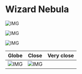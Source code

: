 # Wizard Nebula
![IMG](/home/lcv/Dropbox/AstroPhotography/Imaging/Original/Wizard_Nebula.jpg)



![IMG](/home/lcv/Dropbox/AstroPhotography/Imaging/Grayscale/Wizard_Nebula.jpg)

![IMG](/home/lcv/Dropbox/AstroPhotography/Imaging/Annotated/Wizard_Nebula_Annotated.jpg)

| Globe | Close | Very close |
| ----- | ----- | ----- |
![IMG](/home/lcv/Dropbox/AstroPhotography/Imaging/Annotated/Wizard_Nebula_Close.jpg) |![IMG](/home/lcv/Dropbox/AstroPhotography/Imaging/Annotated/Wizard_Nebula_Closer.jpg) |